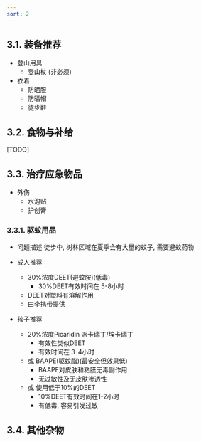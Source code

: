 ```yaml
---
sort: 2
---
```


## 3.1. 装备推荐
* 登山用具
    * 登山杖 (非必须)
* 衣着
    * 防晒服
    * 防晒帽
    * 徒步鞋


## 3.2. 食物与补给
[TODO]

## 3.3. 治疗应急物品
* 外伤
   * 水泡贴
   * 护创膏

### 3.3.1. 驱蚊用品
* 问题描述
    徒步中, 树林区域在夏季会有大量的蚊子, 需要避蚊药物
* 成人推荐
    * 30%浓度DEET(避蚊胺)(低毒)
        * 30%DEET有效时间在 5-8小时
    * DEET对塑料有溶解作用
    * 由李携带提供
    
* 孩子推荐
    * 20%浓度Picaridin 派卡瑞丁/埃卡瑞丁
        * 有效性类似DEET
        * 有效时间在 3-4小时
    * 或 BAAPE(驱蚊脂)(最安全但效果低)
        * BAAPE对皮肤和粘膜无毒副作用
        * 无过敏性及无皮肤渗透性
    * 或 使用低于10%的DEET
        * 10%DEET有效时间在1-2小时
        * 有低毒, 容易引发过敏

## 3.4. 其他杂物


